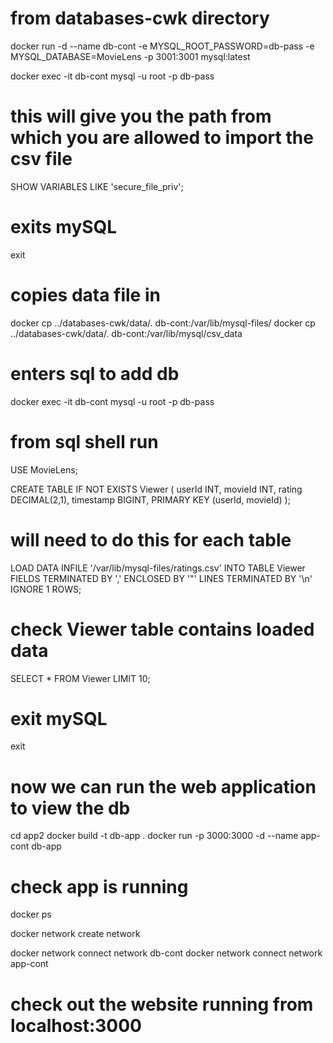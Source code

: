 # from databases-cwk directory

docker run -d --name db-cont -e MYSQL_ROOT_PASSWORD=db-pass -e MYSQL_DATABASE=MovieLens -p 3001:3001 mysql:latest

docker exec -it db-cont mysql -u root -p
db-pass

# this will give you the path from which you are allowed to import the csv file
SHOW VARIABLES LIKE 'secure_file_priv'; 

# exits mySQL
exit 

# copies data file in
docker cp ../databases-cwk/data/. db-cont:/var/lib/mysql-files/
docker cp ../databases-cwk/data/. db-cont:/var/lib/mysql/csv_data

# enters sql to add db
docker exec -it db-cont mysql -u root -p
db-pass

# from sql shell run
USE MovieLens;

CREATE TABLE IF NOT EXISTS Viewer (
    userId INT,
    movieId INT,
    rating DECIMAL(2,1),
    timestamp BIGINT,
    PRIMARY KEY (userId, movieId)
);

# will need to do this for each table
LOAD DATA INFILE '/var/lib/mysql-files/ratings.csv' 
INTO TABLE Viewer 
FIELDS TERMINATED BY ',' 
ENCLOSED BY '"' 
LINES TERMINATED BY '\n'
IGNORE 1 ROWS;

# check Viewer table contains loaded data
SELECT * FROM Viewer LIMIT 10;

# exit mySQL
exit

# now we can run the web application to view the db
cd app2
docker build -t db-app .
docker run -p 3000:3000 -d --name app-cont db-app

# check app is running
docker ps

docker network create network

docker network connect network db-cont
docker network connect network app-cont

# check out the website running from localhost:3000